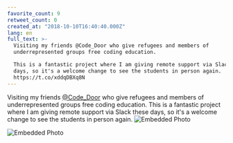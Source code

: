 ```yaml
---
favorite_count: 9
retweet_count: 0
created_at: "2018-10-10T16:40:40.000Z"
lang: en
full_text: >-
  Visiting my friends @Code_Door who give refugees and members of
  underrepresented groups free coding education.

  This is a fantastic project where I am giving remote support via Slack these
  days, so it's a welcome change to see the students in person again.
  https://t.co/xddqDBXq8N
---
```


Visiting my friends [@Code_Door](https://twitter.com/Code_Door) who give
refugees and members of underrepresented groups free coding education. This is a
fantastic project where I am giving remote support via Slack these days, so it's
a welcome change to see the students in person again.
![Embedded Photo](https://twitter-media-coderbyheart.s3.eu-north-1.amazonaws.com/1050063576885530624-DpKTJ8jWkAEFc4H.jpg)

![Embedded Photo](https://twitter-media-coderbyheart.s3.eu-north-1.amazonaws.com/1050063576885530624-DpKTM35XcAAvv1b.jpg)
